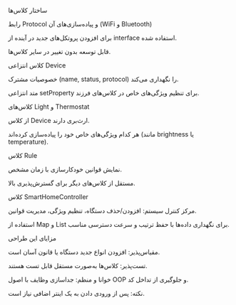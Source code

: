 ساختار کلاس‌ها

رابط Protocol و پیاده‌سازی‌های آن (WiFi و Bluetooth)

برای افزودن پروتکل‌های جدید در آینده از interface استفاده شده.

قابل توسعه بدون تغییر در سایر کلاس‌ها.

کلاس انتزاعی Device

خصوصیات مشترک (name, status, protocol) را نگهداری می‌کند.

متد انتزاعی setProperty برای تنظیم ویژگی‌های خاص در کلاس‌های فرزند.

کلاس‌های Light و Thermostat

از کلاس Device ارث‌بری دارند.

هر کدام ویژگی‌های خاص خود را پیاده‌سازی کرده‌اند (مانند brightness یا temperature).

کلاس Rule

نمایش قوانین خودکارسازی با زمان مشخص.

مستقل از کلاس‌های دیگر برای گسترش‌پذیری بالا.

کلاس SmartHomeController

مرکز کنترل سیستم: افزودن/حذف دستگاه، تنظیم ویژگی، مدیریت قوانین.

استفاده از Map و List برای نگهداری داده‌ها با حفظ ترتیب و سرعت دسترسی مناسب.

 مزایای این طراحی

مقیاس‌پذیر: افزودن انواع جدید دستگاه یا قانون آسان است.

تست‌پذیر: کلاس‌ها به‌صورت مستقل قابل تست هستند.

خوانا و منظم: جداسازی وظایف با اصول OOP و جلوگیری از تداخل کد.

نکته: پس از ورودی دادن به یک اینتر اضافی نیاز است.

